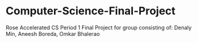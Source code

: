 # Computer-Science-Final-Project
Rose Accelerated CS Period 1 Final Project for group consisting of: Denaly Min, Aneesh Boreda, Omkar Bhalerao
